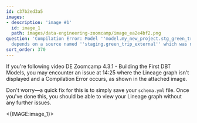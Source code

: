 ```yaml
---
id: c37b2ed3a5
images:
- description: 'image #1'
  id: image_1
  path: images/data-engineering-zoomcamp/image_ea2e4bf2.png
question: 'Compilation Error: Model ''model.my_new_project.stg_green_tripdata'' (models/staging/stg_green_tripdata.sql)
  depends on a source named ''staging.green_trip_external'' which was not found'
sort_order: 370
---
```


If you're following video DE Zoomcamp 4.3.1 - Building the First DBT Models, you may encounter an issue at 14:25 where the Lineage graph isn't displayed and a Compilation Error occurs, as shown in the attached image.

Don't worry—a quick fix for this is to simply save your `schema.yml` file. Once you've done this, you should be able to view your Lineage graph without any further issues.

<{IMAGE:image_1}>
